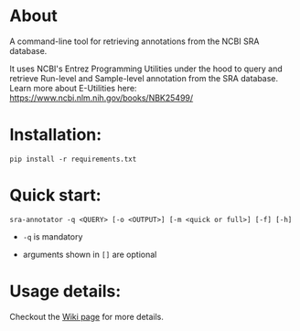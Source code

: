 # About

A command-line tool for retrieving annotations from the NCBI SRA database.

It uses NCBI's Entrez Programming Utilities under the hood to query and retrieve Run-level and Sample-level annotation from the SRA database. Learn more about E-Utilities here: <https://www.ncbi.nlm.nih.gov/books/NBK25499/>

# Installation:

    pip install -r requirements.txt

# Quick start:

    sra-annotator -q <QUERY> [-o <OUTPUT>] [-m <quick or full>] [-f] [-h]

- `-q` is mandatory

- arguments shown in `[]` are optional

# Usage details:

Checkout the [Wiki page](https://github.com/maurya-anand/sra-annotator/wiki "Wiki") for more details.
